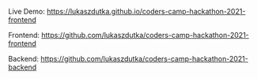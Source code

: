 Live Demo: https://lukaszdutka.github.io/coders-camp-hackathon-2021-frontend

Frontend:
https://github.com/lukaszdutka/coders-camp-hackathon-2021-frontend

Backend:
https://github.com/lukaszdutka/coders-camp-hackathon-2021-backend